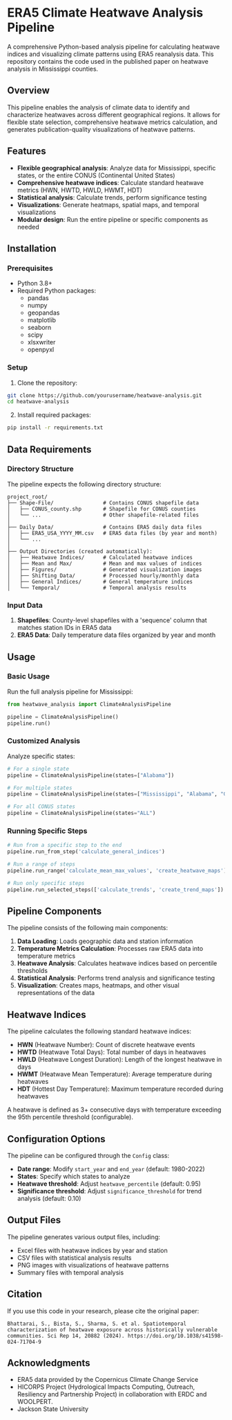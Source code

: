 # ERA5 Climate Heatwave Analysis Pipeline

A comprehensive Python-based analysis pipeline for calculating heatwave indices and visualizing climate patterns using ERA5 reanalysis data. This repository contains the code used in the published paper on heatwave analysis in Mississippi counties.

## Overview

This pipeline enables the analysis of climate data to identify and characterize heatwaves across different geographical regions. It allows for flexible state selection, comprehensive heatwave metrics calculation, and generates publication-quality visualizations of heatwave patterns.

## Features

- **Flexible geographical analysis**: Analyze data for Mississippi, specific states, or the entire CONUS (Continental United States)
- **Comprehensive heatwave indices**: Calculate standard heatwave metrics (HWN, HWTD, HWLD, HWMT, HDT)
- **Statistical analysis**: Calculate trends, perform significance testing
- **Visualizations**: Generate heatmaps, spatial maps, and temporal visualizations
- **Modular design**: Run the entire pipeline or specific components as needed

## Installation

### Prerequisites

- Python 3.8+
- Required Python packages:
  - pandas
  - numpy
  - geopandas
  - matplotlib
  - seaborn
  - scipy
  - xlsxwriter
  - openpyxl

### Setup

1. Clone the repository:
```bash
git clone https://github.com/yourusername/heatwave-analysis.git
cd heatwave-analysis
```

2. Install required packages:
```bash
pip install -r requirements.txt
```

## Data Requirements

### Directory Structure

The pipeline expects the following directory structure:

```
project_root/
├── Shape-File/                # Contains CONUS shapefile data
│   ├── CONUS_county.shp       # Shapefile for CONUS counties
│   └── ...                    # Other shapefile-related files
│
├── Daily Data/                # Contains ERA5 daily data files
│   ├── ERA5_USA_YYYY_MM.csv   # ERA5 data files (by year and month)
│   └── ...
│
├── Output Directories (created automatically):
│   ├── Heatwave Indices/      # Calculated heatwave indices
│   ├── Mean and Max/          # Mean and max values of indices
│   ├── Figures/               # Generated visualization images
│   ├── Shifting Data/         # Processed hourly/monthly data
│   ├── General Indices/       # General temperature indices
│   └── Temporal/              # Temporal analysis results
```

### Input Data

1. **Shapefiles**: County-level shapefiles with a 'sequence' column that matches station IDs in ERA5 data
2. **ERA5 Data**: Daily temperature data files organized by year and month

## Usage

### Basic Usage

Run the full analysis pipeline for Mississippi:

```python
from heatwave_analysis import ClimateAnalysisPipeline

pipeline = ClimateAnalysisPipeline()
pipeline.run()
```

### Customized Analysis

Analyze specific states:

```python
# For a single state
pipeline = ClimateAnalysisPipeline(states=["Alabama"])

# For multiple states
pipeline = ClimateAnalysisPipeline(states=["Mississippi", "Alabama", "Georgia"])

# For all CONUS states
pipeline = ClimateAnalysisPipeline(states="ALL")
```

### Running Specific Steps

```python
# Run from a specific step to the end
pipeline.run_from_step('calculate_general_indices')

# Run a range of steps
pipeline.run_range('calculate_mean_max_values', 'create_heatwave_maps')

# Run only specific steps
pipeline.run_selected_steps(['calculate_trends', 'create_trend_maps'])
```

## Pipeline Components

The pipeline consists of the following main components:

1. **Data Loading**: Loads geographic data and station information
2. **Temperature Metrics Calculation**: Processes raw ERA5 data into temperature metrics
3. **Heatwave Analysis**: Calculates heatwave indices based on percentile thresholds
4. **Statistical Analysis**: Performs trend analysis and significance testing
5. **Visualization**: Creates maps, heatmaps, and other visual representations of the data

## Heatwave Indices

The pipeline calculates the following standard heatwave indices:

- **HWN** (Heatwave Number): Count of discrete heatwave events
- **HWTD** (Heatwave Total Days): Total number of days in heatwaves
- **HWLD** (Heatwave Longest Duration): Length of the longest heatwave in days
- **HWMT** (Heatwave Mean Temperature): Average temperature during heatwaves
- **HDT** (Hottest Day Temperature): Maximum temperature recorded during heatwaves

A heatwave is defined as 3+ consecutive days with temperature exceeding the 95th percentile threshold (configurable).

## Configuration Options

The pipeline can be configured through the `Config` class:

- **Date range**: Modify `start_year` and `end_year` (default: 1980-2022)
- **States**: Specify which states to analyze
- **Heatwave threshold**: Adjust `heatwave_percentile` (default: 0.95)
- **Significance threshold**: Adjust `significance_threshold` for trend analysis (default: 0.10)

## Output Files

The pipeline generates various output files, including:

- Excel files with heatwave indices by year and station
- CSV files with statistical analysis results
- PNG images with visualizations of heatwave patterns
- Summary files with temporal analysis

## Citation

If you use this code in your research, please cite the original paper:

```
Bhattarai, S., Bista, S., Sharma, S. et al. Spatiotemporal characterization of heatwave exposure across historically vulnerable communities. Sci Rep 14, 20882 (2024). https://doi.org/10.1038/s41598-024-71704-9
```

## Acknowledgments

- ERA5 data provided by the Copernicus Climate Change Service
- HICORPS Project (Hydrological Impacts Computing, Outreach, Resiliency and Partnership Project) in collaboration with ERDC and WOOLPERT. 
- Jackson State University

